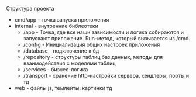 Структура проекта

- cmd/app - точка запуска приложения
- internal - внутренние библеотеки
    - /app - Точка, где все наши зависимости и логика собираются и запускают приложение. Run-метод, который вызывается из /cmd.
    - /config - Инициализация общих настроек приложения
    - /database - подключение к бд
    - /repository - структуры таблиц баз данных, методы для взаимодействия с моделями таблиц
    - /services - бизнес-логика
    - /transport - хранение http-настройки сервера, хендлеры, порты и тд
- web - файлы js, темлейты, картинки тд